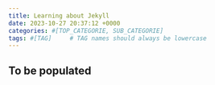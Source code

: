 ```yaml
---
title: Learning about Jekyll
date: 2023-10-27 20:37:12 +0000
categories: #[TOP_CATEGORIE, SUB_CATEGORIE]
tags: #[TAG]     # TAG names should always be lowercase
---
```


## To be populated